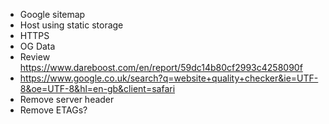 - Google sitemap
- Host using static storage
- HTTPS
- OG Data
- Review https://www.dareboost.com/en/report/59dc14b80cf2993c4258090f
- https://www.google.co.uk/search?q=website+quality+checker&ie=UTF-8&oe=UTF-8&hl=en-gb&client=safari
- Remove server header
- Remove ETAGs?
